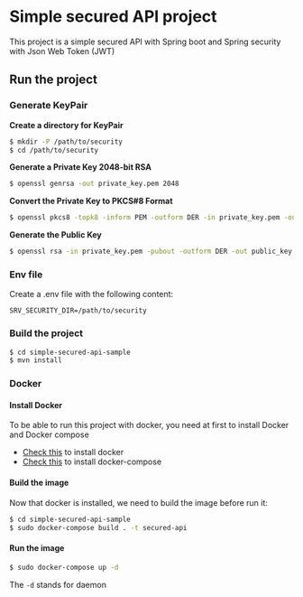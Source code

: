 # Simple secured API project

This project is a simple secured API with Spring boot and Spring security with Json Web Token (JWT)

## Run the project

### Generate KeyPair

**Create a directory for KeyPair**
```bash
$ mkdir -P /path/to/security
$ cd /path/to/security
```
**Generate a Private Key 2048-bit RSA**
```bash
$ openssl genrsa -out private_key.pem 2048
```
**Convert the Private Key to PKCS#8 Format**
```bash
$ openssl pkcs8 -topk8 -inform PEM -outform DER -in private_key.pem -out private_key.der -nocrypt
```
**Generate the Public Key**
```bash
$ openssl rsa -in private_key.pem -pubout -outform DER -out public_key.der
```

### Env file

Create a .env file with the following content:

```
SRV_SECURITY_DIR=/path/to/security
```

### Build the project

```bash
$ cd simple-secured-api-sample
$ mvn install
```

### Docker

#### Install Docker

To be able to run this project with docker, you need at first to install Docker and Docker compose
* [Check this](https://docs.docker.com/engine/installation/linux/ubuntu/) to install docker
* [Check this](https://docs.docker.com/compose/install/) to install docker-compose

#### Build the image

Now that docker is installed, we need to build the image before run it:

```bash
$ cd simple-secured-api-sample
$ sudo docker-compose build . -t secured-api
```

#### Run the image

```bash
$ sudo docker-compose up -d
```

The `-d` stands for daemon
